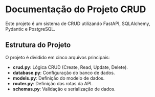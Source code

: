 # Documentação do Projeto CRUD

Este projeto é um sistema de CRUD utilizando FastAPI, SQLAlchemy, Pydantic e PostgreSQL.

## Estrutura do Projeto

O projeto é dividido em cinco arquivos principais:

- **crud.py**: Lógica CRUD (Create, Read, Update, Delete).
- **database.py**: Configuração do banco de dados.
- **models.py**: Definição do modelo de dados.
- **router.py**: Definição das rotas da API.
- **schemas.py**: Validação e serialização de dados.
